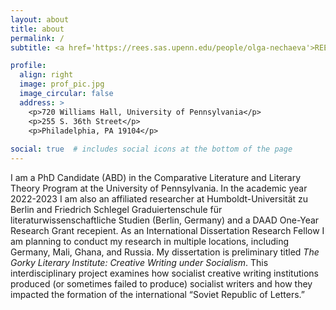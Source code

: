```yaml
---
layout: about
title: about
permalink: /
subtitle: <a href='https://rees.sas.upenn.edu/people/olga-nechaeva'>REEES</a>. <a href='https://rees.sas.upenn.edu/people/olga-nechaeva'>CompLit</a>.

profile:
  align: right
  image: prof_pic.jpg
  image_circular: false
  address: >
    <p>720 Williams Hall, University of Pennsylvania</p>
    <p>255 S. 36th Street</p>
    <p>Philadelphia, PA 19104</p>
    
social: true  # includes social icons at the bottom of the page
---
```


I am a PhD Candidate (ABD) in the Comparative Literature and Literary Theory Program at the University of Pennsylvania. In the academic year 2022-2023 I am also an affiliated researcher at Humboldt-Universität zu Berlin and Friedrich Schlegel Graduiertenschule für literaturwissenschaftliche Studien (Berlin, Germany) and a DAAD One-Year Research Grant recepient. As an International Dissertation Research Fellow I am planning to conduct my research in multiple locations, including Germany, Mali, Ghana, and Russia. My dissertation is preliminary titled *The Gorky Literary Institute: Creative Writing under Socialism*. This interdisciplinary project examines how socialist creative writing institutions produced (or sometimes failed to produce) socialist writers and how they impacted the formation of the international “Soviet Republic of Letters.”

[//]: <Put your address / P.O. box / other info right below your picture. You can also disable any these elements by editing `profile` property of the YAML header of your `_pages/about.md`. Edit `_bibliography/papers.bib` and Jekyll will render your [publications page](/al-folio/publications/) automatically.>
